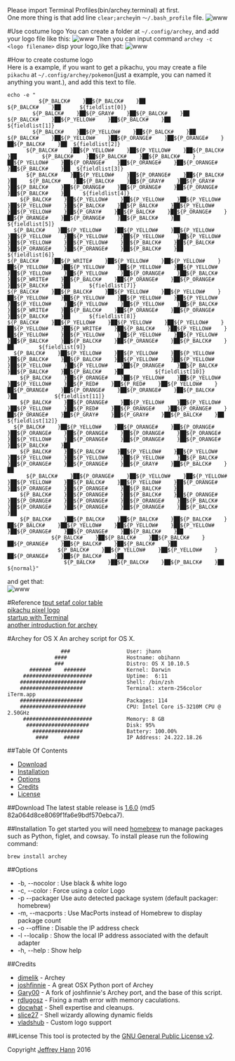 Please import Terminal Profiles(bin/archey.terminal) at first.  
One more thing is that add line `clear;archey`in `～/.bash_profile` file.
![www](233.png)

#Use costume logo
You can create a folder at `~/.config/archey`, and add your logo file like this:
![www](234.png)
Then you can input command `archey -c <logo filename>` disp your logo,like that:
![www](232.png)

#How to create costume logo  
Here is a example, if you want to get a pikachu, you may create a file `pikachu` at `~/.config/archey/pokemon`(just a example, you can named it anything you want.), and add this text to file. 
```
echo -e "
          ${P_BALCK#    }██${P_BALCK#    }██                  ${P_BALCK#    }██      ${fieldlist[0]}
        ${P_BALCK#    }██${P_GRAY#    }██${P_BALCK#    }██                ${P_BALCK#    }██${P_YELLOW#    }██${P_BALCK#    }██    ${fieldlist[1]}
        ${P_BALCK#    }██${P_YELLOW#    }██${P_BALCK#    }██              ${P_BALCK#    }██${P_YELLOW#    }██${P_ORANGE#    }██${P_ORANGE#    }██${P_BALCK#    }██  ${fieldlist[2]}
      ${P_BALCK#    }██${P_YELLOW#    }██${P_YELLOW#    }██${P_BALCK#    }██        ${P_BALCK#    }██${P_BALCK#    }██${P_BALCK#    }██${P_YELLOW#    }██${P_ORANGE#    }██${P_ORANGE#    }██${P_ORANGE#    }██${P_BALCK#    }██  ${fieldlist[3]}
      ${P_BALCK#    }██${P_YELLOW#    }██${P_ORANGE#    }██${P_BALCK#    }██    ${P_BALCK#    }██${P_BALCK#    }██${P_GRAY#    }██${P_GRAY#    }██${P_BALCK#    }██${P_ORANGE#    }██${P_ORANGE#    }██${P_ORANGE#    }██${P_BALCK#    }██    ${fieldlist[4]}
    ${P_BALCK#    }██${P_YELLOW#    }██${P_YELLOW#    }██${P_YELLOW#    }██${P_YELLOW#    }██${P_BALCK#    }██${P_BALCK#    }██${P_YELLOW#    }██${P_YELLOW#    }██${P_GRAY#    }██${P_BALCK#    }██${P_ORANGE#    }██${P_ORANGE#    }██${P_ORANGE#    }██${P_BALCK#    }██      ${fieldlist[5]}
  ${P_BALCK#    }██${P_YELLOW#    }██${P_YELLOW#    }██${P_YELLOW#    }██${P_YELLOW#    }██${P_YELLOW#    }██${P_YELLOW#    }██${P_YELLOW#    }██${P_YELLOW#    }██${P_YELLOW#    }██${P_BALCK#    }██${P_BALCK#    }██${P_ORANGE#    }██${P_ORANGE#    }██${P_BALCK#    }██        ${fieldlist[6]}
${P_BALCK#    }██${P_WRITE#    }██${P_YELLOW#    }██${P_YELLOW#    }██${P_YELLOW#    }██${P_YELLOW#    }██${P_YELLOW#    }██${P_YELLOW#    }██${P_YELLOW#    }██${P_YELLOW#    }██${P_ORANGE#    }██${P_BALCK#    }██${P_WRITE#    }██${P_BALCK#    }██${P_ORANGE#    }██${P_ORANGE#    }██${P_BALCK#    }██      ${fieldlist[7]}
${P_BALCK#    }██${P_BALCK#    }██${P_YELLOW#    }██${P_YELLOW#    }██${P_YELLOW#    }██${P_YELLOW#    }██${P_YELLOW#    }██${P_YELLOW#    }██${P_YELLOW#    }██${P_YELLOW#    }██${P_YELLOW#    }██${P_BALCK#    }██${P_WRITE#    }██${P_BALCK#    }██${P_ORANGE#    }██${P_ORANGE#    }██${P_BALCK#    }██      ${fieldlist[8]}
${P_BALCK#    }██${P_YELLOW#    }██${P_YELLOW#    }██${P_YELLOW#    }██${P_YELLOW#    }██${P_WRITE#    }██${P_BALCK#    }██${P_YELLOW#    }██${P_YELLOW#    }██${P_YELLOW#    }██${P_YELLOW#    }██${P_YELLOW#    }██${P_BALCK#    }██${P_BALCK#    }██${P_ORANGE#    }██${P_BALCK#    }██        ${fieldlist[9]}
  ${P_BALCK#    }██${P_YELLOW#    }██${P_YELLOW#    }██${P_YELLOW#    }██${P_BALCK#    }██${P_BALCK#    }██${P_YELLOW#    }██${P_YELLOW#    }██${P_YELLOW#    }██${P_YELLOW#    }██${P_ORANGE#    }██${P_BALCK#    }██${P_BALCK#    }██${P_BALCK#    }██          ${fieldlist[10]}
    ${P_BALCK#    }██${P_ORANGE#    }██${P_YELLOW#    }██${P_YELLOW#    }██${P_YELLOW#    }██${P_RED#    }██${P_RED#    }██${P_YELLOW#    }██${P_ORANGE#    }██${P_ORANGE#    }██${P_ORANGE#    }██${P_BALCK#    }██            ${fieldlist[11]}
    ${P_BALCK#    }██${P_ORANGE#    }██${P_YELLOW#    }██${P_YELLOW#    }██${P_YELLOW#    }██${P_RED#    }██${P_ORANGE#    }██${P_ORANGE#    }██${P_ORANGE#    }██${P_GRAY#    }██${P_GRAY#    }██${P_BALCK#    }██                ${fieldlist[12]}
  ${P_BALCK#    }██${P_YELLOW#    }██${P_ORANGE#    }██${P_ORANGE#    }██${P_ORANGE#    }██${P_ORANGE#    }██${P_ORANGE#    }██${P_ORANGE#    }██${P_YELLOW#    }██${P_ORANGE#    }██${P_ORANGE#    }██${P_ORANGE#    }██${P_BALCK#    }██          
    ${P_BALCK#    }██${P_BALCK#    }██${P_YELLOW#    }██${P_YELLOW#    }██${P_YELLOW#    }██${P_YELLOW#    }██${P_YELLOW#    }██${P_BALCK#    }██${P_ORANGE#    }██${P_ORANGE#    }██${P_GRAY#    }██${P_BALCK#    }██        
      ${P_BALCK#    }██${P_ORANGE#    }██${P_YELLOW#    }██${P_YELLOW#    }██${P_YELLOW#    }██${P_BALCK#    }██${P_YELLOW#    }██${P_ORANGE#    }██${P_ORANGE#    }██${P_ORANGE#    }██${P_BALCK#    }██        
    ${P_BALCK#    }██${P_ORANGE#    }██${P_BALCK#    }██${P_ORANGE#    }██${P_ORANGE#    }██${P_ORANGE#    }██${P_ORANGE#    }██${P_BALCK#    }██${P_ORANGE#    }██${P_ORANGE#    }██${P_ORANGE#    }██${P_BALCK#    }██      
    ${P_BALCK#    }██${P_BALCK#    }██${P_BALCK#    }██${P_BALCK#    }██${P_BALCK#    }██${P_YELLOW#    }██${P_YELLOW#    }██${P_YELLOW#    }██${P_ORANGE#    }██${P_ORANGE#    }██${P_BALCK#    }██        
              ${P_BALCK#    }██${P_BALCK#    }██${P_BALCK#    }██${P_ORANGE#    }██${P_BALCK#    }██${P_BALCK#    }██      
                ${P_BALCK#    }██${P_YELLOW#    }██${P_YELLOW#    }██${P_ORANGE#    }██${P_BALCK#    }██        
                  ${P_BALCK#    }██${P_BALCK#    }██${P_BALCK#    }██             
${normal}"
```
and get that:  
![www](235.png)

#Reference
[tput setaf color table](http://unix.stackexchange.com/questions/269077/tput-setaf-color-table-how-to-determine-color-codes)  
[pikachu pixel logo](http://theinspirationblog.net/round-ups/yellow-belly-cute-pikachu-pixel-art/attachment/pikachu-pixel-2/)  
[startup with Terminal](https://www.zhihu.com/question/28355713)  
[another introduction for archey](http://aicdg.com/linux/2016/05/18/atchey-term.html)     

#Archey for OS X
An archey script for OS X.

```
                 ###                  User: jhann
               ####                   Hostname: obihann
               ###                    Distro: OS X 10.10.5
       #######    #######             Kernel: Darwin
     ######################           Uptime:  6:11
    #####################             Shell: /bin/zsh
    ####################              Terminal: xterm-256color iTerm.app
    ####################              Packages: 114
    #####################             CPU: Intel Core i5-3210M CPU @ 2.50GHz
     ######################           Memory: 8 GB
      ####################            Disk: 95%
        ################              Battery: 100.00%
         ####     #####               IP Address: 24.222.18.26
```

##Table Of Contents
* [Download](#download)
* [Installation](#installation)
* [Options](#options)
* [Credits](#credits)
* [License](#license)

##Download
The latest stable release is [1.6.0](https://github.com/obihann/archey-osx/archive/1.6.0.tar.gz) (md5 82a064d8ce8069f1fa6e9bdf570ebca7).

##Installation
To get started you will need [homebrew](http://brew.sh/) to manage packages such as Python, figlet, and cowsay. To install please run the following command:

```
brew install archey
```

##Options
* -b,  --nocolor : Use black & white logo
* -c,  --color   : Force using a color Logo
* -p   --packager  Use auto detected package system (default packager: homebrew)
* -m,  --macports : Use MacPorts instead of Homebrew to display package count
* -o   --offline : Disable the IP address check
* -l   --localip : Show the local IP address associated with the default adapter
* -h,  --help : Show help


##Credits
* [djmelik](https://github.com/djmelik/archey) - Archey
* [joshfinnie](https://github.com/joshfinnie/archey-osx) - A great OSX Python port of Archey
* [Gary00](https://github.com/Gary00/archey-osx) - A fork of joshfinnie's Archey port, and the base of this script.
* [rdlugosz](https://github.com/rdlugosz) - Fixing a math error with memory caculations.
* [docwhat](https://github.com/docwhat) - Shell expertise and cleanups.
* [slice27](https://github.com/slice27) - Shell wizardy allowing dynamic fields
* [vladshub](https://github.com/vladshub) - Custom logo support

##License
This tool is protected by the [GNU General Public License v2](http://www.gnu.org/licenses/gpl-2.0.html).

Copyright [Jeffrey Hann](http://jeffreyhann.ca/) 2016
